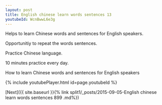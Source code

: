 ```yaml
---
layout: post
title: English chinese learn words sentences 13 
youtubeId: WcnBwwL6e3g
---
```

 
 
Helps to learn Chinese words and sentences for English speakers.

Opportunitiy to repeat the words sentences. 

Practice Chinese language. 
 
10 minutes practice every day. 
 
How to learn Chinese words and sentences for English speakers 
 
{% include youtubePlayer.html id=page.youtubeId %}
 
 
[Next]({{ site.baseurl }}{% link  split1/_posts/2015-09-05-English chinese learn words sentences 899 .md%})
 
